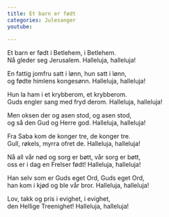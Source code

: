```yaml
---
title: Et barn er født
categories: Julesanger
youtube: 
 
---
```


Et barn er født i Betlehem, i Betlehem.  
Nå gleder seg Jerusalem. Halleluja, halleluja!

En fattig jomfru satt i lønn, hun satt i lønn,  
og fødte himlens kongesønn. Halleluja, halleluja!

Hun la ham i et krybberom, et krybberom.  
Guds engler sang med fryd derom. Halleluja, halleluja!

Men oksen der og asen stod, og asen stod,  
og så den Gud og Herre god. Halleluja, halleluja!

Fra Saba kom de konger tre, de konger tre.  
Gull, røkels, myrra ofret de. Halleluja, halleluja!

Nå all vår nød og sorg er bøtt, vår sorg er bøtt,  
oss er i dag en Frelser født! Halleluja, halleluja!

Han selv som er Guds eget Ord, Guds eget Ord,  
han kom i kjød og ble vår bror. Halleluja, halleluja!

Lov, takk og pris i evighet, i evighet,  
den Hellige Treenighet! Halleluja, halleluja!
